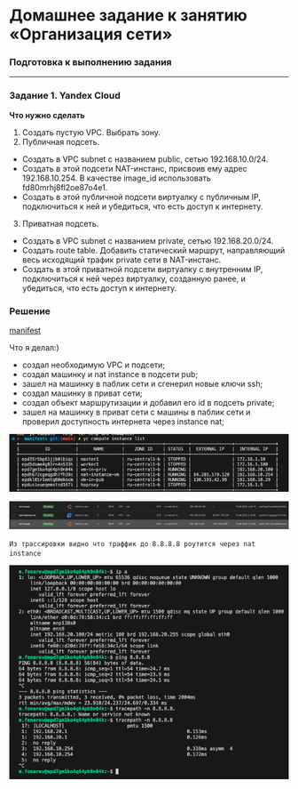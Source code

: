 # Домашнее задание к занятию «Организация сети»

### Подготовка к выполнению задания

---
### Задание 1. Yandex Cloud 

**Что нужно сделать**

1. Создать пустую VPC. Выбрать зону.
2. Публичная подсеть.

 - Создать в VPC subnet с названием public, сетью 192.168.10.0/24.
 - Создать в этой подсети NAT-инстанс, присвоив ему адрес 192.168.10.254. В качестве image_id использовать fd80mrhj8fl2oe87o4e1.
 - Создать в этой публичной подсети виртуалку с публичным IP, подключиться к ней и убедиться, что есть доступ к интернету.
3. Приватная подсеть.
 - Создать в VPC subnet с названием private, сетью 192.168.20.0/24.
 - Создать route table. Добавить статический маршрут, направляющий весь исходящий трафик private сети в NAT-инстанс.
 - Создать в этой приватной подсети виртуалку с внутренним IP, подключиться к ней через виртуалку, созданную ранее, и убедиться, что есть доступ к интернету.


### Решение

[manifest](manifests/main.tf)

Что я делал:) 

* создал необходимую VPC и подсети;
* создал машинку и nat instance в подсети pub;
* зашел на машинку в паблик сети и сгенерил новые ключи ssh;
* создал машинку в приват сети;
* cоздал объект маршрутизации и добавил его id в подсеть private;
* зашел на машинку в приват сети с машины в паблик сети и проверил доступность интернета через instance nat;

![list](screenshoots/1.png)

![screen-web](screenshoots/2.png)

`Из трассировки видно что траффик до 8.8.8.8 роутится через nat instance`

![proof](screenshoots/3.png)